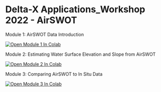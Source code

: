 # Delta-X Applications_Workshop 2022 - AirSWOT

Module 1: AirSWOT Data Introduction

[![Open Module 1 In Colab](https://colab.research.google.com/assets/colab-badge.svg)](https://colab.research.google.com/github/mdenbina/DeltaX_Applications_Workshop_AirSWOT/blob/main/1_AirSWOT_Data_Introduction.ipynb)


Module 2: Estimating Water Surface Elevation and Slope from AirSWOT

[![Open Module 2 In Colab](https://colab.research.google.com/assets/colab-badge.svg)](https://colab.research.google.com/github/mdenbina/DeltaX_Applications_Workshop_AirSWOT/blob/main/2_Estimating_Water_Surface_Elevation_and_Slope_from_AirSWOT.ipynb)


Module 3: Comparing AirSWOT to In Situ Data

[![Open Module 3 In Colab](https://colab.research.google.com/assets/colab-badge.svg)](https://colab.research.google.com/github/mdenbina/DeltaX_Applications_Workshop_AirSWOT/blob/main/3_Comparing_AirSWOT_to_In_Situ_Data.ipynb)
